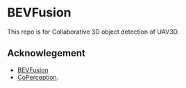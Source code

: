 # BEVFusion

This repo is for Collaborative 3D object detection of UAV3D. 

## Acknowlegement
  

* [BEVFusion](https://github.com/mit-han-lab/bevfusion)
* [CoPerception](https://github.com/coperception/coperception?tab=readme-ov-file).
